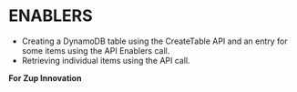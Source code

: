 # ENABLERS
<ul>
<li>Creating a DynamoDB table using the CreateTable API and an entry for some items using the API Enablers call.</li>
<li>Retrieving individual items using the API call.</li> 
</ul>

<b>For Zup Innovation</b>
